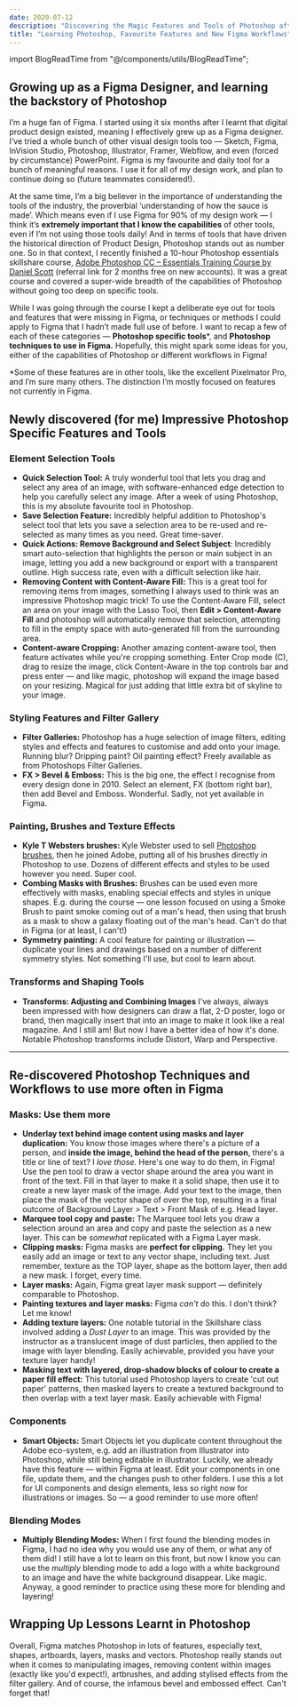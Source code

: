```yaml
---
date: 2020-07-12
description: "Discovering the Magic Features and Tools of Photoshop after 3 years of using Figma, and copying new Photoshop Workflows to use in Figma."
title: "Learning Photoshop, Favourite Features and New Figma Workflows"
---
```


import BlogReadTime from "@/components/utils/BlogReadTime";

<BlogReadTime readTime="2:45"/>

## Growing up as a Figma Designer, and learning the backstory of Photoshop

I’m a huge fan of Figma. I started using it six months after I learnt that digital product design existed, meaning I effectively grew up as a Figma designer. I’ve tried a whole bunch of other visual design tools too — Sketch, Figma, InVision Studio, Photoshop, Illustrator, Framer, Webflow, and even (forced by circumstance) PowerPoint. Figma is my favourite and daily tool for a bunch of meaningful reasons. I use it for all of my design work, and plan to continue doing so (future teammates considered!).

At the same time, I’m a big believer in the importance of understanding the tools of the industry, the proverbial ‘understanding of how the sauce is made’. Which means even if I use Figma for 90% of my design work — I think it’s **extremely important that I know the capabilities** of other tools, even if I’m not using those tools daily! And in terms of tools that have driven the historical direction of Product Design, Photoshop stands out as number one. So in that context, I recently finished a 10-hour Photoshop essentials skillshare course, [Adobe Photoshop CC – Essentials Training Course by Daniel Scott](https://skl.sh/2B9l1BA) (referral link for 2 months free on new accounts). It was a great course and covered a super-wide breadth of the capabilities of Photoshop without going too deep on specific tools.

While I was going through the course I kept a deliberate eye out for tools and features that were missing in Figma, or techniques or methods I could apply to Figma that I hadn’t made full use of before. I want to recap a few of each of these categories — **Photoshop specific tools***, and **Photoshop techniques to use in Figma.** Hopefully, this might spark some ideas for you, either of the capabilities of Photoshop or different workflows in Figma!

*Some of these features are in other tools, like the excellent Pixelmator Pro, and I’m sure many others. The distinction I’m mostly focused on features not currently in Figma.

## Newly discovered (for me) Impressive Photoshop Specific Features and Tools

### Element Selection Tools

- **Quick Selection Tool:** A truly wonderful tool that lets you drag and select any area of an image, with software-enhanced edge detection to help you carefully select any image. After a week of using Photoshop, this is my absolute favourite tool in Photoshop.
- **Save Selection Feature:** Incredibly helpful addition to Photoshop's select tool that lets you save a selection area to be re-used and re-selected as many times as you need. Great time-saver.
- **Quick Actions: Remove Background and Select Subject**: Incredibly smart auto-selection that highlights the person or main subject in an image, letting you add a new background or export with a transparent outline. High success rate, even with a difficult selection like hair.
- **Removing Content with Content-Aware Fill:** This is a great tool for removing items from images, something I always used to think was an impressive Photoshop magic trick! To use the Content-Aware Fill, select an area on your image with the Lasso Tool, then **Edit > Content-Aware Fill** and photoshop will automatically remove that selection, attempting to fill in the empty space with auto-generated fill from the surrounding area.
- **Content-aware Cropping:** Another amazing content-aware tool, then feature activates while you're cropping something. Enter Crop mode (C), drag to resize the image, click Content-Aware in the top controls bar and press enter — and like magic, photoshop will expand the image based on your resizing. Magical for just adding that little extra bit of skyline to your image.

### Styling Features and Filter Gallery

- **Filter Galleries:** Photoshop has a huge selection of image filters, editing styles and effects and features to customise and add onto your image. Running blur? Dripping paint? Oil painting effect? Freely available as from Photoshops Filter Galleries.
- **FX > Bevel & Emboss:** This is the big one, the effect I recognise from every design done in 2010. Select an element, FX (bottom right bar), then add Bevel and Emboss. Wonderful. Sadly, not yet available in Figma.

### Painting, Brushes and Texture Effects

- **Kyle T Websters brushes:** Kyle Webster used to sell [Photoshop brushes](https://www.kylebrush.com/), then he joined Adobe, putting all of his brushes directly in Photoshop to use. Dozens of different effects and styles to be used however you need. Super cool.
- **Combing Masks with Brushes:** Brushes can be used even more effectively with masks, enabling special effects and styles in unique shapes. E.g. during the course — one lesson focused on using a Smoke Brush to paint smoke coming out of a man's head, then using that brush as a mask to show a galaxy floating out of the man's head. Can't do that in Figma (or at least, I can't!)
- **Symmetry painting:** A cool feature for painting or illustration — duplicate your lines and drawings based on a number of different symmetry styles. Not something I'll use, but cool to learn about.

### Transforms and Shaping Tools

- **Transforms: Adjusting and Combining Images** I've always, always been impressed with how designers can draw a flat, 2-D poster, logo or brand, then magically insert that into an image to make it look like a real magazine. And I still am! But now I have a better idea of how it's done. Notable Photoshop transforms include Distort, Warp and Perspective.

<hr/>

## Re-discovered Photoshop Techniques and Workflows to use more often in Figma

### Masks: Use them more

- **Underlay text behind image content using masks and layer duplication:** You know those images where there's a picture of a person, and **inside the image, behind the head of the person**, there's a title or line of text? I *love those.* Here's one way to do them, in Figma! Use the pen tool to draw a vector shape around the area you want in front of the text. Fill in that layer to make it a solid shape, then use it to create a new layer mask of the image. Add your text to the image, then place the mask of the vector shape of over the top, resulting in a final outcome of Background Layer > Text > Front Mask of e.g. Head layer.
- **Marquee tool copy and paste:**  The Marquee tool lets you draw a selection around an area and copy and paste the selection as a new layer. This can be *somewhat* replicated with a Figma Layer mask.
- **Clipping masks:** Figma masks are **perfect for clipping.** They let you easily add an image or text to any vector shape, including text. Just remember, texture as the TOP layer, shape as the bottom layer, then add a new mask. I forget, every time.
- **Layer masks:** Again, Figma great layer mask support — definitely comparable to Photoshop.
- **Painting textures and layer masks:** Figma *can't* do this. I don't think? Let me know!
- **Adding texture layers:** One notable tutorial in the Skillshare class involved adding a *Dust Layer* to an image. This was provided by the instructor as a translucent image of dust particles, then applied to the image with layer blending. Easily achievable, provided you have your texture layer handy!
- **Masking text with layered, drop-shadow blocks of colour to create a paper fill effect:** This tutorial used Photoshop layers to create 'cut out paper' patterns, then masked layers to create a textured background to then overlap with a text layer mask. Easily achievable with Figma!

### Components

- **Smart Objects:** Smart Objects let you duplicate content throughout the Adobe eco-system, e.g. add an illustration from Illustrator into Photoshop, while still being editable in illustrator. Luckily, we already have this feature — within Figma at least. Edit your components in one file, update them, and the changes push to other folders. I use this a lot for UI components and design elements, less so right now for illustrations or images. So — a good reminder to use more often!

### Blending Modes

- **Multiply Blending Modes:** When I first found the blending modes in Figma, I had no idea why you would use any of them, or what any of them did! I still have a lot to learn on this front, but now I know you can use the *multiply* blending mode to add a logo with a white background to an image and have the white background disappear. Like magic. Anyway, a good reminder to practice using these more for blending and layering!

## Wrapping Up Lessons Learnt in Photoshop

Overall, Figma matches Photoshop in lots of features, especially text, shapes, artboards, layers, masks and vectors. Photoshop really stands out when it comes to manipulating images, removing content within images (exactly like you'd expect!), artbrushes, and adding stylised effects from the filter gallery. And of course, the infamous bevel and embossed effect. Can't forget that!

